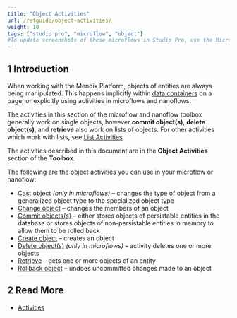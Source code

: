 ```yaml
---
title: "Object Activities"
url: /refguide/object-activities/
weight: 10
tags: ["studio pro", "microflow", "object"]
#To update screenshots of these microflows in Studio Pro, use the Microflow Screenshots app.
---
```


## 1 Introduction

When working with the Mendix Platform, objects of entities are always being manipulated. This happens implicitly within [data containers](/refguide/data-widgets/) on a page, or explicitly using activities in microflows and nanoflows.

The activities in this section of the microflow and nanoflow toolbox generally work on single objects, however **commit object(s)**, **delete object(s)**, and **retrieve** also work on lists of objects. For other activities which work with lists, see [List Activities](/refguide/list-activities/).

The activities described in this document are in the **Object Activities** section of the **Toolbox**.

The following are the object activities you can use in your microflow or nanoflow:

* [Cast object](/refguide/cast-object/) *(only in microflows)* – changes the type of object from a generalized object type to the specialized object type
* [Change object](/refguide/change-object/) – changes the members of an object
* [Commit objects(s)](/refguide/committing-objects/) – either stores objects of persistable entities in the database or stores objects of non-persistable entities in memory to allow them to be rolled back
* [Create object](/refguide/create-object/) – creates an object
* [Delete object(s)](/refguide/deleting-objects/) *(only in microflows)* – activity deletes one or more objects
* [Retrieve](/refguide/retrieve/) – gets one or more objects of an entity
* [Rollback object](/refguide/rollback-object/) – undoes uncommitted changes made to an object

## 2 Read More

* [Activities](/refguide/activities/)